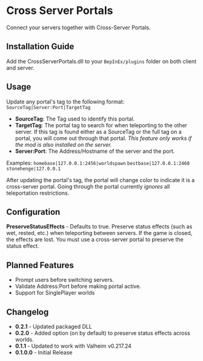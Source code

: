 # Cross Server Portals
Connect your servers together with Cross-Server Portals.

## Installation Guide
Add the CrossServerPortals.dll to your `BepInEx/plugins` folder on both client and server.

## Usage
Update any portal's tag to the following format: `SourceTag|Server:Port|TargetTag`

 - **SourceTag**: The Tag used to identify this portal.
 - **TargetTag**: The portal tag to search for when teleporting to the other server. If this tag is found either as a SourceTag or the full tag on a portal, you will come out through that portal. *This feature only works if the mod is also installed on the server.*
 - **Server:Port**: The Address/Hostname of the server and the port.

 Examples:
 `homebase|127.0.0.1:2456|worldspawn`
 `bestbase|127.0.0.1:2460`
 `stonehenge|127.0.0.1`

 After updating the portal's tag, the portal will change color to indicate it is a cross-server portal. Going through the portal currently *ignores* all teleportation restrictions.

## Configuration
**PreserveStatusEffects** - Defaults to true. Preserve status effects (such as wet, rested, etc.) when teleporting between servers. If the game is closed, the effects are lost. You must use a cross-server portal to preserve the status effect.

## Planned Features
 - Prompt users before switching servers.
 - Validate Address:Port before making portal active.
 - Support for SinglePlayer worlds

## Changelog
 - **0.2.1** - Updated packaged DLL
 - **0.2.0** - Added option (on by default) to preserve status effects across worlds.
 - **0.1.1** - Updated to work with Valheim v0.217.24
 - **0.1.0.0** - Initial Release


